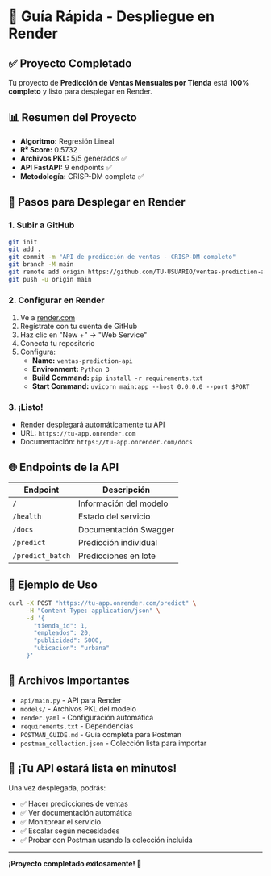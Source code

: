 # 🚀 Guía Rápida - Despliegue en Render

## ✅ Proyecto Completado

Tu proyecto de **Predicción de Ventas Mensuales por Tienda** está **100% completo** y listo para desplegar en Render.

## 📊 Resumen del Proyecto

- **Algoritmo:** Regresión Lineal
- **R² Score:** 0.5732
- **Archivos PKL:** 5/5 generados ✅
- **API FastAPI:** 9 endpoints ✅
- **Metodología:** CRISP-DM completa ✅

## 🎯 Pasos para Desplegar en Render

### 1. Subir a GitHub
```bash
git init
git add .
git commit -m "API de predicción de ventas - CRISP-DM completo"
git branch -M main
git remote add origin https://github.com/TU-USUARIO/ventas-prediction-api.git
git push -u origin main
```

### 2. Configurar en Render
1. Ve a [render.com](https://render.com)
2. Regístrate con tu cuenta de GitHub
3. Haz clic en "New +" → "Web Service"
4. Conecta tu repositorio
5. Configura:
   - **Name:** `ventas-prediction-api`
   - **Environment:** `Python 3`
   - **Build Command:** `pip install -r requirements.txt`
   - **Start Command:** `uvicorn main:app --host 0.0.0.0 --port $PORT`

### 3. ¡Listo!
- Render desplegará automáticamente tu API
- URL: `https://tu-app.onrender.com`
- Documentación: `https://tu-app.onrender.com/docs`

## 🌐 Endpoints de la API

| Endpoint | Descripción |
|----------|-------------|
| `/` | Información del modelo |
| `/health` | Estado del servicio |
| `/docs` | Documentación Swagger |
| `/predict` | Predicción individual |
| `/predict_batch` | Predicciones en lote |

## 📝 Ejemplo de Uso

```bash
curl -X POST "https://tu-app.onrender.com/predict" \
     -H "Content-Type: application/json" \
     -d '{
       "tienda_id": 1,
       "empleados": 20,
       "publicidad": 5000,
       "ubicacion": "urbana"
     }'
```

## 📁 Archivos Importantes

- `api/main.py` - API para Render
- `models/` - Archivos PKL del modelo
- `render.yaml` - Configuración automática
- `requirements.txt` - Dependencias
- `POSTMAN_GUIDE.md` - Guía completa para Postman
- `postman_collection.json` - Colección lista para importar

## 🎉 ¡Tu API estará lista en minutos!

Una vez desplegada, podrás:
- ✅ Hacer predicciones de ventas
- ✅ Ver documentación automática
- ✅ Monitorear el servicio
- ✅ Escalar según necesidades
- ✅ Probar con Postman usando la colección incluida

---

**¡Proyecto completado exitosamente! 🚀**
